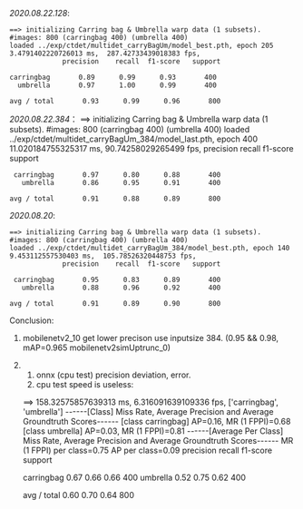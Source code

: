 *2020.08.22.128*:

	==> initializing Carring bag & Umbrella warp data (1 subsets).
	#images: 800 (carringbag 400) (umbrella 400)
	loaded ../exp/ctdet/multidet_carryBagUm/model_best.pth, epoch 205
	3.4791402220726013 ms,  287.42733439018383 fps,
        	     precision    recall  f1-score   support

 	carringbag       0.89      0.99      0.93       400
 	  umbrella       0.97      1.00      0.99       400
	  
	avg / total       0.93      0.99      0.96       800
	
*2020.08.22.384*：
	==> initializing Carring bag & Umbrella warp data (1 subsets).
	#images: 800 (carringbag 400) (umbrella 400)
	loaded ../exp/ctdet/multidet_carryBagUm_384/model_last.pth, epoch 400
	11.020184755325317 ms,  90.74258029265499 fps,
	             precision    recall  f1-score   support

	 carringbag       0.97      0.80      0.88       400
	   umbrella       0.86      0.95      0.91       400

	avg / total       0.91      0.88      0.89       800
	
*2020.08.20*:

	==> initializing Carring bag & Umbrella warp data (1 subsets).
	#images: 800 (carringbag 400) (umbrella 400)
	loaded ../exp/ctdet/multidet_carryBagUm_384/model_best.pth, epoch 140
	9.453112557530403 ms,  105.78526320448753 fps,
	             precision    recall  f1-score   support
	
	 carringbag       0.95      0.83      0.89       400
	   umbrella       0.88      0.96      0.92       400
	
	avg / total       0.91      0.89      0.90       800

Conclusion:
1. mobilenetv2_10 get lower precison use inputsize 384. (0.95 && 0.98, mAP=0.965 mobilenetv2simUptrunc_0)
2. 
	1. onnx (cpu test) precision deviation, error.
	2. cpu test speed is useless:

	==> 158.32575857639313 ms,  6.316091639109336 fps,
	['carringbag', 'umbrella']
	------[Class] Miss Rate, Average Precision and Average Groundtruth Scores------
	[class carringbag] AP=0.16, MR (1 FPPI)=0.68
	[class umbrella] AP=0.03, MR (1 FPPI)=0.81
	------[Average Per Class] Miss Rate, Average Precision and Average Groundtruth Scores------
	MR (1 FPPI) per class=0.75
	AP per class=0.09
	             precision    recall  f1-score   support
	
	 carringbag       0.67      0.66      0.66       400
	   umbrella       0.52      0.75      0.62       400
	
	avg / total       0.60      0.70      0.64       800

